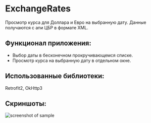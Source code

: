 # ExchangeRates
Просмотр курса для Доллара и Евро на выбранную дату. Данные получаются с апи ЦБР в формате XML.

## Функционал приложения:
* Выбор даты в бесконечном прокручивающемся списке.
* Просмотр курса на выбранную дату в отдельном окне.

## Использованные библиотеки:
Retrofit2, OkHttp3

## Скриншоты:
![screenshot of sample](http://kulikovman.ru/android/img/ExchangeRates.jpg)
